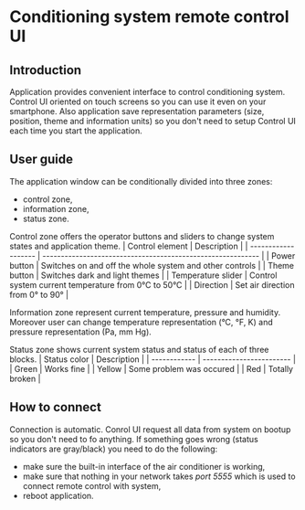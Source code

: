 # Conditioning system remote control UI

## Introduction

Application provides convenient interface to control conditioning system. Control UI oriented on touch screens so you can use it even on your smartphone. Also application save representation parameters (size, position, theme and information units) so you don't need to setup Control UI each time you start the application.

## User guide

The application window can be conditionally divided into three zones:
* control zone,
* information zone,
* status zone.

Control zone offers the operator buttons and sliders to change system states and application theme. 
|   Control element   | Description                                                 |
| ------------------- | ----------------------------------------------------------- |
| Power button        | Switches on and off the whole system and other controls     |
| Theme button        | Switches dark and light themes                              |
| Temperature slider  | Control system current temperature from 0&deg;C to 50&deg;C |
| Direction           | Set air direction from 0&deg; to 90&deg;                    |

Information zone represent current temperature, pressure and humidity. Moreover user can change temperature representation (&deg;C, &deg;F, K) and pressure representation (Pa, mm Hg). 

Status zone shows current system status and status of each of three blocks.
| Status color | Description              |
| ------------ | ------------------------ |
| Green        | Works fine               |
| Yellow       | Some problem was occured |
| Red          | Totally broken           |

## How to connect

Connection is automatic. Conrol UI request all data from system on bootup so you don't need to fo anything. If something goes wrong (status indicators are gray/black) you need to do the following:
* make sure the built-in interface of the air conditioner is working,
* make sure that nothing in your network takes *port 5555* which is used to connect remote control with system,
* reboot application.
